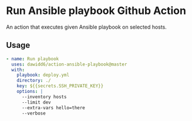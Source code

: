 # Run Ansible playbook Github Action

An action that executes given Ansible playbook on selected hosts.

## Usage

```yaml
- name: Run playbook
  uses: dawidd6/action-ansible-playbook@master
  with:
    playbook: deploy.yml
    directory: ./
    key: ${{secrets.SSH_PRIVATE_KEY}}
    options: |
      --inventory hosts
      --limit dev
      --extra-vars hello=there
      --verbose
```
